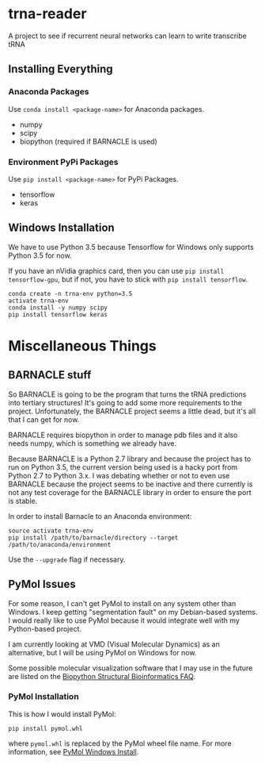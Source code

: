 # trna-reader
A project to see if recurrent neural networks can learn to write transcribe tRNA

## Installing Everything

### Anaconda Packages

Use ```conda install <package-name>``` for Anaconda packages.

* numpy
* scipy
* biopython (required if BARNACLE is used)

### Environment PyPi Packages

Use ```pip install <package-name>``` for PyPi Packages.

* tensorflow
* keras

## Windows Installation
We have to use Python 3.5 because Tensorflow for Windows only supports Python 3.5 for now.

If you have an nVidia graphics card, then you can use ```pip install tensorflow-gpu```, but if not, you have to stick with ```pip install tensorflow```.
```
conda create -n trna-env python=3.5
activate trna-env
conda install -y numpy scipy
pip install tensorflow keras
```

# Miscellaneous Things

## BARNACLE stuff
So BARNACLE is going to be the program that turns the tRNA predictions into tertiary structures! It's going to add some more requirements to the project. Unfortunately, the BARNACLE project seems a little dead, but it's all that I can get for now.

BARNACLE requires biopython in order to manage pdb files and it also needs numpy, which is something we already have.

Because BARNACLE is a Python 2.7 library and because the project has to run on Python 3.5, the current version being used is a hacky port from Python 2.7 to Python 3.x. I was debating whether or not to even use BARNACLE because the project seems to be inactive and there currently is not any test coverage for the BARNACLE library in order to ensure the port is stable.

In order to install Barnacle to an Anaconda environment:
```
source activate trna-env
pip install /path/to/barnacle/directory --target /path/to/anaconda/environment
```
Use the ```--upgrade``` flag if necessary.

## PyMol Issues
For some reason, I can't get PyMol to install on any system other than Windows. I keep getting "segmentation fault" on my Debian-based systems. I would really like to use PyMol because it would integrate well with my Python-based project.

I am currently looking at VMD (Visual Molecular Dynamics) as an alternative, but I will be using PyMol on Windows for now.

Some possible molecular visualization software that I may use in the future are listed on the [Biopython Structural Bioinformatics FAQ](http://biopython.org/wiki/The_Biopython_Structural_Bioinformatics_FAQ).

### PyMol Installation
This is how I would install PyMol:

```
pip install pymol.whl
```

where ```pymol.whl``` is replaced by the PyMol wheel file name. For more information, see [PyMol Windows Install](https://pymolwiki.org/index.php/Windows_Install).

